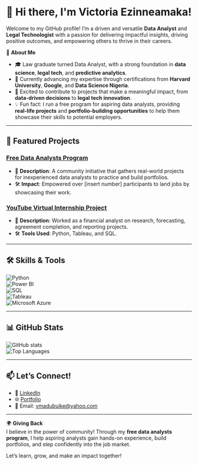 # 👋 Hi there, I'm Victoria Ezinneamaka!

Welcome to my GitHub profile! I’m a driven and versatile **Data Analyst** and **Legal Technologist** with a passion for delivering impactful insights, driving positive outcomes, and empowering others to thrive in their careers.

🌟 **About Me**  
- 🎓 Law graduate turned Data Analyst, with a strong foundation in **data science**, **legal tech**, and **predictive analytics**.  
- 🌱 Currently advancing my expertise through certifications from **Harvard University**, **Google**, and **Data Science Nigeria**.  
- 🚀 Excited to contribute to projects that make a meaningful impact, from **data-driven decisions** to **legal tech innovation**.  
- 💡 Fun fact: I run a free program for aspiring data analysts, providing **real-life projects** and **portfolio-building opportunities** to help them showcase their skills to potential employers.

---

## 🚀 Featured Projects  
### [Free Data Analysts Program](https://github.com/Vee2022/free-analysts-program)  
- 🌟 **Description**: A community initiative that gathers real-world projects for inexperienced data analysts to practice and build portfolios.  
- 🛠️ **Impact**: Empowered over [insert number] participants to land jobs by showcasing their work.  

### [YouTube Virtual Internship Project](https://www.theforage.com/profile/8oBrwGbiAMew55pzK?ref=8oBrwGbiAMew55pzK)  
- 🌟 **Description**: Worked as a financial analyst on research, forecasting, agreement completion, and reporting projects.  
- 🛠️ **Tools Used**: Python, Tableau, and SQL.  

---

## 🛠️ Skills & Tools  
![Python](https://img.shields.io/badge/Python-3776AB?style=for-the-badge&logo=python&logoColor=white)  
![Power BI](https://img.shields.io/badge/PowerBI-F2C811?style=for-the-badge&logo=powerbi&logoColor=black)  
![SQL](https://img.shields.io/badge/SQL-003B57?style=for-the-badge&logo=databricks&logoColor=white)  
![Tableau](https://img.shields.io/badge/Tableau-E97627?style=for-the-badge&logo=tableau&logoColor=white)  
![Microsoft Azure](https://img.shields.io/badge/Azure-0078D4?style=for-the-badge&logo=microsoftazure&logoColor=white)  

---

## 📊 GitHub Stats  
![GitHub stats](https://github-readme-stats.vercel.app/api?username=Vee2022&show_icons=true&theme=radical)  
![Top Languages](https://github-readme-stats.vercel.app/api/top-langs/?username=Vee2022&layout=compact&theme=radical)

---

## 📫 Let’s Connect!  
- 💼 [LinkedIn](https://www.linkedin.com/in/victoria-ezinneamaka-a13b5050)  
- 🌐 [Portfolio](https://github.com/Vee2022)  
- 📧 Email: vmadubuike@yahoo.com  

---

🌍 **Giving Back**  
I believe in the power of community! Through my **free data analysts program**, I help aspiring analysts gain hands-on experience, build portfolios, and step confidently into the job market.

Let’s learn, grow, and make an impact together!

